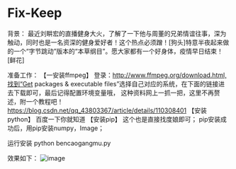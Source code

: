 # Fix-Keep
背景：
 最近刘畊宏的直播健身大火，了解了一下他与周董的兄弟情谊往事，深为触动，同时也是一名资深的健身爱好者！这个热点必须蹭！[狗头]特意半夜起来做的一个“字节跳动”版本的“本草纲目”。愿大家都有一个好身体，疫情早日结束！[鲜花]
 
 准备工作：
 【一安装ffmpeg】
 登录：http://www.ffmpeg.org/download.html,找到“Get packages & executable files”选择自己对应的系统，在下面的链接进去下载即可，最后记得配置环境变量哦，
 这种资料网上一抓一把，这里不再赘述，附一个教程吧！https://blog.csdn.net/qq_43803367/article/details/110308401
 【安装python】
 百度一下你就知道
 【安装pip】
 这个也是直接找度娘即可；
 pip安装成功后，用pip安装numpy，Image；
 
 运行安装
 python bencaogangmu.py
 
 效果如下：
 ![image]()
 
 
